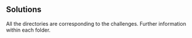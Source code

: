 ## Solutions

All the directories are corresponding to the challenges. Further information within each folder.
